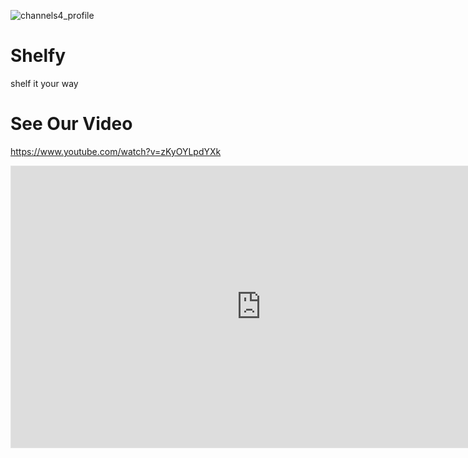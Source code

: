 ![channels4_profile](https://user-images.githubusercontent.com/56643494/192334199-5089ada4-18a5-440c-9253-af7755e5e2bb.jpg)
# Shelfy

shelf it your way

# See Our Video

https://www.youtube.com/watch?v=zKyOYLpdYXk
 


<iframe style="border: 1px solid rgba(0, 0, 0, 0.1);" width="800" height="450" src="https://www.figma.com/embed?embed_host=share&url=https%3A%2F%2Fwww.figma.com%2Fproto%2F0YEk6w0RZS3ae8HhXwOhYl%2FUntitled%3Fnode-id%3D22%253A29489%26scaling%3Dscale-down%26page-id%3D0%253A1%26starting-point-node-id%3D22%253A29489" allowfullscreen></iframe>
